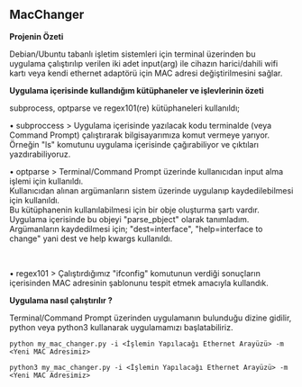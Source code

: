 ## MacChanger
<strong>Projenin Özeti</strong>
<p>Debian/Ubuntu tabanlı işletim sistemleri için terminal üzerinden bu uygulama çalıştırılıp verilen iki adet input(arg) ile cihazın harici/dahili wifi kartı veya kendi ethernet adaptörü için MAC adresi değiştirilmesini sağlar.</p>

<strong>Uygulama içerisinde kullandığım kütüphaneler ve işlevlerinin özeti</strong><br>
  <p>subprocess, optparse ve regex101(re) kütüphaneleri kullanıldı;<br>
<p>• subproccess > Uygulama içerisinde yazılacak kodu terminalde (veya Command Prompt) çalıştırarak bilgisayarımıza komut vermeye yarıyor. <br>
  Örneğin "ls" komutunu uygulama içerisinde çağırabiliyor ve çıktıları yazdırabiliyoruz.<br>
<p>• optparse > Terminal/Command Prompt üzerinde kullanıcıdan input alma işlemi için kullanıldı.<br>
  Kullanıcıdan alınan argümanların sistem üzerinde uygulanıp kaydedilebilmesi için kullanıldı.<br>
  Bu kütüphanenin kullanılabilmesi için bir obje oluşturma şartı vardır. Uygulama içerisinde bu objeyi "parse_pbject" olarak tanımladım.<br>
  Argümanların kaydedilmesi için; "dest=interface", "help=interface to change" yani dest ve help kwargs kullanıldı.</p><br>
<p>• regex101 > Çalıştırdığımız "ifconfig" komutunun verdiği sonuçların içerisinden MAC adresinin şablonunu tespit etmek amacıyla kullandık.<br>
  
<strong>Uygulama nasıl çalıştırılır ?</strong><br>
<p>Terminal/Command Prompt üzerinden uygulamanın bulunduğu dizine gidilir,
python veya python3 kullanarak uygulamamızı başlatabiliriz.<br>

```
python my_mac_changer.py -i <İşlemin Yapılacağı Ethernet Arayüzü> -m <Yeni MAC Adresimiz>

python3 my_mac_changer.py -i <İşlemin Yapılacağı Ethernet Arayüzü> -m <Yeni MAC Adresimiz>

